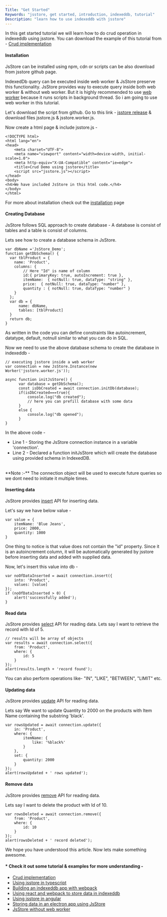```yaml
---
Title: "Get Started"
Keywords: "jsstore, get started, introduction, indexeddb, tutorial"
Description: "learn how to use indexeddb with jsstore"
---
```


In this get started tutorial we will learn how to do crud operation in indexeddb using jsstore. You can download the example of this tutorial from - [Crud implementation](https://github.com/ujjwalguptaofficial/JsStore/tree/master/examples/Simple%20Example)

#### Installation

JsStore can be installed using npm, cdn or scripts can be also download from jsstore github page. 

IndexedDb query can be executed inside web worker & JsStore preserve this functionality. JsStore provides way to execute query inside both web worker & without web worker. But it is highly recommended to use [web worker](https://developer.mozilla.org/en-US/docs/Web/API/Web_Workers_API/Using_web_workers) because it runs scripts in background thread. So i am going to use web worker in this tutorial. 

Let's download the script from github. Go to this link - <a href="https://github.com/ujjwalguptaofficial/JsStore/releases/latest" target="_blank">jsstore release</a> & download files jsstore.js & jsstore.worker.js. 

Now create a html page & include jsstore.js - 

```
<!DOCTYPE html>
<html lang="en">
<head>
    <meta charset="UTF-8">
    <meta name="viewport" content="width=device-width, initial-scale=1.0">
    <meta http-equiv="X-UA-Compatible" content="ie=edge">
    <title>Crud Demo using jsstore</title>
    <script src="jsstore.js"></script>
</head>
<body>
<h4>We have included JsStore in this html code.</h4>
</body>
</html>

```

For more about installation check out the [installation](/tutorial/installation) page

#### Creating Database

JsStore follows SQL approach to create database - A database is consist of tables and a table is consist of columns.

Lets see how to create a database schema in JsStore.

```
var dbName ='JsStore_Demo';
function getDbSchema() {
  var tblProduct = {
    name: 'Product',
    columns: {
        // Here "Id" is name of column 
        id:{ primaryKey: true, autoIncrement: true },
        itemName:  { notNull: true, dataType: "string" },
        price:  { notNull: true, dataType: "number" },
        quantity : { notNull: true, dataType: "number" }
    }
  };
  var db = {
      name: dbName,
      tables: [tblProduct]
  }
  return db;
}
```
As written in the code you can define constraints like autoincrement, datatype, default, notnull similar to what you can do in SQL.

Now we need to use the above database schema to create the database in indexeddb -

```
// executing jsstore inside a web worker
var connection = new JsStore.Instance(new Worker('jsstore.worker.js'));

async function initJsStore() {
      var database = getDbSchema();
      const isDbCreated = await connection.initDb(database);
      if(isDbCreated===true){
          console.log("db created");
          // here you can prefill database with some data
      }
      else {
          console.log("db opened");
      }
}

```

In the above code -

* Line 1 - Storing the JsStore connection instance in a variable 'connection'.
* Line 2 - Declared a function initJsStore which will create the database using provided schema in IndexedDB. 

<br>
**Note :-** The connection object will be used to execute future queries so we dont need to initiate it multiple times.

#### Inserting data

JsStore provides [insert](/tutorial/insert) API for inserting data.

Let's say we have below value -

```
var value = {
    itemName: 'Blue Jeans',
    price: 2000,
    quantity: 1000
}
```
One thing to notice is that value does not contain the "id" property. Since it is an autoincrement column, it will be automatically generated by jsstore before inserting data and added with supplied data. 

Now, let's insert this value into db -  

```
var noOfDataInserted = await connection.insert({
    into: 'Product',
    values: [value]
});
if (noOfDataInserted > 0) {
    alert('successfully added');
}
```
  
#### Read data

JsStore provides [select](/tutorial/select) API for reading data. Lets say I want to retrieve the record with Id of 5.

```
// results will be array of objects
var results = await connection.select({
    from: 'Product',
    where: {
        id: 5
    }
});
alert(results.length + 'record found');
```
You can also perform operations like- "IN", "LIKE", "BETWEEN", "LIMIT" etc.

#### Updating data

JsStore provides [update](/tutorial/update) API for reading data. 

Lets say We want to update Quantity to 2000 on the products with Item Name containing the substring 'black'.

```
var rowsUpdated = await connection.update({ 
    in: 'Product',
    where: {
        itemName: {
            like: '%black%'
        }
    },
    set: {
        quantity: 2000
    }
});
alert(rowsUpdated + ' rows updated');
```

#### Remove data

JsStore provides [remove](/tutorial/remove) API for reading data. 

Lets say I want to delete the product with Id of 10.

```
var rowsDeleted = await connection.remove({
    from: 'Product',
    where: {
        id: 10
    }
});
alert(rowsDeleted + ' record deleted');
```
    
We hope you have understood this article. Now lets make something awesome.

#### * Check it out some tutorial & examples for more understanding -

* [Crud implementation](https://github.com/ujjwalguptaofficial/JsStore/tree/master/examples/Simple%20Example)
* [Using jsstore in typescript](https://github.com/ujjwalguptaofficial/JsStore/tree/master/examples/TypeScript%20Example)
* [Building an indexeddb app with webpack](https://github.com/ujjwalguptaofficial/JsStore/tree/master/examples/webpack)
* [Using react and webpack to store data in indexeddb](https://github.com/ujjwalguptaofficial/JsStore/tree/master/examples/react)
* [Using jsstore in angular](https://github.com/ujjwalguptaofficial/JsStore/tree/master/examples/angular)
* [Storing data in an electron app using JsStore](https://github.com/ujjwalguptaofficial/JsStore/tree/master/examples/electron)
* [JsStore without web worker](https://github.com/ujjwalguptaofficial/JsStore/tree/master/examples/without%20web%20worker)


<style>
    iframe {
        height: 300px;
    }
</style>
